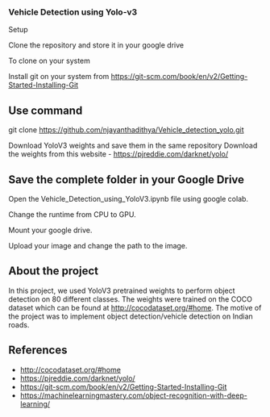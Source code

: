 ### Vehicle Detection using Yolo-v3

Setup

Clone the repository and store it in your google drive

To clone on your system

Install git on your system from 
https://git-scm.com/book/en/v2/Getting-Started-Installing-Git

## Use command
git clone https://github.com/njayanthadithya/Vehicle_detection_yolo.git

Download YoloV3 weights and save them in the same repository
Download the weights from this website - https://pjreddie.com/darknet/yolo/

## Save the complete folder in your Google Drive
Open the Vehicle_Detection_using_YoloV3.ipynb file using google colab.

Change the runtime from CPU to GPU.

Mount your google drive. 

Upload your image and change the path to the image.
  
## About the project
In this project, we used YoloV3 pretrained weights to perform object detection on 80 different classes. The weights were trained on the COCO dataset which can be found at http://cocodataset.org/#home. The motive of the project was to implement object detection/vehicle detection on Indian roads.

## References
* http://cocodataset.org/#home
* https://pjreddie.com/darknet/yolo/
* https://git-scm.com/book/en/v2/Getting-Started-Installing-Git
* https://machinelearningmastery.com/object-recognition-with-deep-learning/
